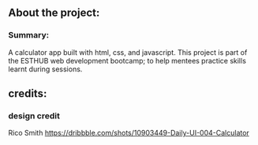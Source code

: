 ## About the project:
### Summary:
A calculator app built with html, css, and javascript.
This project is part  of the ESTHUB web development bootcamp; to help mentees
practice skills learnt during sessions.



## credits:
### design credit
Rico Smith
https://dribbble.com/shots/10903449-Daily-UI-004-Calculator